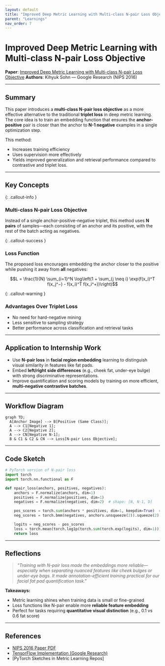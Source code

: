 ```yaml
---
layout: default
title: "Improved Deep Metric Learning with Multi-class N-pair Loss Objective"
parent: "Learnings"
nav_order: 7
---
```


# Improved Deep Metric Learning with Multi-class N-pair Loss Objective

**Paper**: [Improved Deep Metric Learning with Multi-class N-pair Loss Objective](https://papers.nips.cc/paper_files/paper/2016/file/6b180037abbebea991d8b1232f8a8ca9-Paper.pdf)
**Authors**: Kihyuk Sohn — Google Research (NIPS 2016)

---

## Summary

This paper introduces a **multi-class N-pair loss objective** as a more effective alternative to the traditional **triplet loss** in deep metric learning. The core idea is to train an embedding function that ensures the **anchor-positive** pair is closer than the anchor to **N-1 negative** examples in a single optimization step.

This method:

* Increases training efficiency
* Uses supervision more effectively
* Yields improved generalization and retrieval performance compared to contrastive and triplet loss.

---

## Key Concepts

{: .callout-info }

### Multi-class N-pair Loss Objective

Instead of a single anchor-positive-negative triplet, this method uses **N pairs** of samples—each consisting of an anchor and its positive, with the rest of the batch acting as negatives.

{: .callout-success }

### Loss Function

The proposed loss encourages embedding the anchor closer to the positive while pushing it away from **all** negatives:

```math
L = \frac{1}{N} \sum_{i=1}^N \log\left(1 + \sum_{j \neq i} \exp(f(x_i)^T f(x_j^−) - f(x_i)^T f(x_i^+))\right)
```

{: .callout-warning }

### Advantages Over Triplet Loss

* No need for hard-negative mining
* Less sensitive to sampling strategy
* Better performance across classification and retrieval tasks

---

## Application to Internship Work

* Use **N-pair loss** in **facial region embedding** learning to distinguish visual similarity in features like fat pads.
* Embed **left/right side differences** (e.g., cheek fat, under-eye bulge) with strong discriminative representations.
* Improve quantification and scoring models by training on more efficient, **multi-negative contrastive batches**.

---

## Workflow Diagram

```mermaid
graph TD;
  A[Anchor Image] --> B[Positive (Same Class)];
  A --> C1[Negative 1];
  A --> C2[Negative 2];
  A --> CN[Negative N-1];
  B & C1 & C2 & CN --> Loss[N-pair Loss Objective];
```

---

## Code Sketch

```python
# PyTorch version of N-pair loss
import torch
import torch.nn.functional as F

def npair_loss(anchors, positives, negatives):
    anchors = F.normalize(anchors, dim=1)
    positives = F.normalize(positives, dim=1)
    negatives = F.normalize(negatives, dim=2)  # shape: [N, N-1, D]

    pos_scores = torch.sum(anchors * positives, dim=1, keepdim=True)  # [N, 1]
    neg_scores = torch.bmm(negatives, anchors.unsqueeze(2)).squeeze(2)  # [N, N-1]

    logits = neg_scores - pos_scores
    loss = torch.mean(torch.log1p(torch.sum(torch.exp(logits), dim=1)))
    return loss
```

---

## Reflections

> *"Training with N-pair loss made the embeddings more reliable—especially when separating nuanced features like cheek bulges or under-eye bags. It made annotation-efficient training practical for our facial fat pad quantification task."*

**Takeaways:**

* Metric learning shines when training data is small or fine-grained
* Loss functions like N-pair enable more **reliable feature embedding**
* Perfect for tasks requiring **quantitative visual distinction** (e.g., 0.1 vs 0.6 fat score)

---

## References

* [NIPS 2016 Paper PDF](https://papers.nips.cc/paper_files/paper/2016/file/6b180037abbebea991d8b1232f8a8ca9-Paper.pdf)
* [TensorFlow Implementation (Google Research)](https://github.com/tensorflow/models/tree/master/research/delf)
* \[PyTorch Sketches in Metric Learning Repos]


